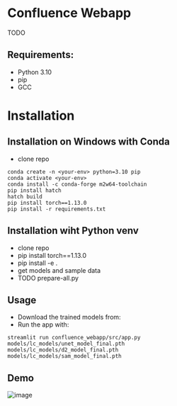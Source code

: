 # Confluence Webapp
TODO

## Requirements:
- Python 3.10
- pip
- GCC
# Installation

## Installation on Windows with Conda
- clone repo
```
conda create -n <your-env> python=3.10 pip
conda activate <your-env>
conda install -c conda-forge m2w64-toolchain
pip install hatch
hatch build
pip install torch==1.13.0
pip install -r requirements.txt
```

## Installation wiht Python venv 
- clone repo
- pip install torch==1.13.0
- pip install -e .
- get models and sample data
- TODO prepare-all.py
## Usage
- Download the trained models from:
- Run the app with:
  
```
streamlit run confluence_webapp/src/app.py models/lc_models/unet_model_final.pth models/lc_models/d2_model_final.pth models/lc_models/sam_model_final.pth
```

## Demo
![image](https://github.com/user-attachments/assets/4e81d2db-b079-4c84-b44d-19d2beba3028)



